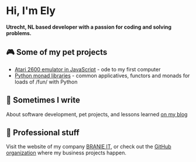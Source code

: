 # Hi, I'm Ely

**Utrecht, NL based developer with a passion for coding and solving problems.**

## 🎮 Some of my pet projects
- [Atari 2600 emulator in JavaScript](https://github.com/edeckers/atari2600-2025) - ode to my first computer
- [Python monad libraries](https://github.com/edeckers/pyella) - common applicatives, functors and monads for loads of /fun/ with Python

## 📝 Sometimes I write
About software development, pet projects, and lessons learned [on my blog](medium.branie.it)

## 💼 Professional stuff
Visit the website of my company [BRANIE IT](https://branie.it), or check out the [GitHub organization](https://github.com/branie-it) where my business projects happen.
